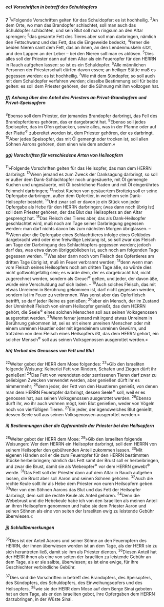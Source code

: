 ##### ee) Vorschriften in betreff des Schuldopfers

__7__
<sup>1</sup>»Folgende Vorschriften gelten für das Schuldopfer: es ist hochheilig.
<sup>2</sup>An dem Orte, wo man das Brandopfer schlachtet, soll man auch das Schuldopfer schlachten, und sein Blut soll man ringsum an den Altar sprengen;
<sup>3</sup>das gesamte Fett des Tieres aber soll man darbringen, nämlich den Fettschwanz und das Fett, das die Eingeweide bedeckt,
<sup>4</sup>ferner die beiden Nieren samt dem Fett, das an ihnen, an den Lendenmuskeln sitzt, und den Lappen an der Leber – bei den Nieren soll man es ablösen.
<sup>5</sup>Dies alles soll der Priester dann auf dem Altar als ein Feueropfer für den HERRN in Rauch aufgehen lassen: so ist es ein Schuldopfer.
<sup>6</sup>Alle männlichen Personen der Priesterschaft dürfen davon essen; an heiliger Stätte muß es gegessen werden: es ist hochheilig.
<sup>7</sup>Wie mit dem Sündopfer, so soll auch mit dem Schuldopfer verfahren werden; dieselbe Bestimmung soll für beide gelten: es soll dem Priester gehören, der die Sühnung mit ihm vollzogen hat.

##### ff) Anhang über den Anteil des Priesters an Privat-Brandopfern und Privat-Speisopfern

<sup>8</sup>Ebenso soll dem Priester, der jemandes Brandopfer darbringt, das Fell des Brandopfertieres gehören, das er dargebracht hat.
<sup>9</sup>Ebenso soll jedes Speisopfer, das im Ofen gebacken, sowie alles, was in der Pfanne oder auf der Platte<sup title="vgl. 2,7">&#x2732;</sup> zubereitet worden ist, dem Priester gehören, der es darbringt.
<sup>10</sup>Aber jedes Speisopfer, das mit Öl gemengt oder trocken ist, soll allen Söhnen Aarons gehören, dem einen wie dem andern.«

##### gg) Vorschriften für verschiedene Arten von Heilsopfern

<sup>11</sup>»Folgende Vorschriften gelten für das Heilsopfer, das man dem HERRN darbringt:
<sup>12</sup>Wenn jemand es zum Zweck der Danksagung darbringt, so soll er außer dem Dank-Schlachtopfer noch ungesäuerte, mit Öl gemengte Kuchen und ungesäuerte, mit Öl bestrichene Fladen und mit Öl eingerührtes Feinmehl darbringen;
<sup>13</sup>nebst Kuchen von gesäuertem Brotteig soll er seine Opfergabe darbringen, außer dem Opfertier, in welchem sein Dank-Heilsopfer besteht.
<sup>14</sup>Und zwar soll er davon je ein Stück von jeder Opfergabe als Hebe für den HERRN darbringen; (was dann noch übrig ist) soll dem Priester gehören, der das Blut des Heilsopfers an den Altar gesprengt hat.
<sup>15</sup>Das Fleisch des Tieres aber, das als Dank-Heilsopfer geschlachtet wird, muß noch am Tage seiner Darbringung gegessen werden: man darf nichts davon bis zum nächsten Morgen übriglassen. –
<sup>16</sup>Wenn aber die Opfergabe eines Schlachttieres infolge eines Gelübdes dargebracht wird oder eine freiwillige Leistung ist, so soll zwar das Fleisch am Tage der Darbringung des Schlachtopfers gegessen werden; jedoch darf das, was etwa davon übriggeblieben ist, auch noch am folgenden Tage gegessen werden.
<sup>17</sup>Was aber dann noch vom Fleisch des Opfertieres am dritten Tage übrig ist, muß im Feuer verbrannt werden;
<sup>18</sup>denn wenn man vom Fleisch seines Heilsopfers noch am dritten Tage äße, so würde dies nicht gottwohlgefällig sein; es würde dem, der es dargebracht hat, nicht zugerechnet werden, sondern als Greuel<sup title="= verdorbenes Fleisch">&#x2732;</sup> gelten, und jeder, der davon äße, würde eine Verschuldung auf sich laden. –
<sup>19</sup>Auch solches Fleisch, das mit etwas Unreinem in Berührung gekommen ist, darf nicht gegessen werden, sondern ist im Feuer zu verbrennen. Was sonst aber das Opferfleisch betrifft, so darf jeder Reine es genießen;
<sup>20</sup>aber ein Mensch, der im Zustand der Unreinheit Fleisch von einem Heilsopfer genießt, das dem HERRN gehört, die Seele<sup title="= das Leben">&#x2732;</sup> eines solchen Menschen soll aus seinen Volksgenossen ausgerottet werden.
<sup>21</sup>Wenn ferner jemand mit irgend etwas Unreinem in Berührung gekommen ist, sei es mit einem unreinen Menschen oder mit einem unreinen Haustier oder mit irgendeinem unreinen Gewürm, und trotzdem von dem Fleisch eines Heilsopfers ißt, das dem HERRN gehört, ein solcher Mensch<sup title="vgl. V.20">&#x2732;</sup> soll aus seinen Volksgenossen ausgerottet werden.«

##### hh) Verbot des Genusses von Fett und Blut

<sup>22</sup>Weiter gebot der HERR dem Mose folgendes:
<sup>23</sup>»Gib den Israeliten folgende Weisung: Keinerlei Fett von Rindern, Schafen und Ziegen dürft ihr genießen!
<sup>24</sup>Das Fett von verendeten oder zerrissenen Tieren darf zwar zu beliebigen Zwecken verwendet werden, aber genießen dürft ihr es nimmermehr;
<sup>25</sup>denn jeder, der Fett von den Haustieren genießt, von denen man dem HERRN Feueropfer darbringt, dessen Seele<sup title="= Leben">&#x2732;</sup> soll, weil er es genossen hat, aus seinen Volksgenossen ausgerottet werden.
<sup>26</sup>Ebenso dürft ihr, wo ihr auch wohnen mögt, kein Blut genießen, weder von Vögeln noch von vierfüßigen Tieren.
<sup>27</sup>Ein jeder, der irgendwelches Blut genießt, dessen Seele soll aus seinen Volksgenossen ausgerottet werden.«

##### ii) Bestimmungen über die Opferanteile der Priester bei den Heilsopfern

<sup>28</sup>Weiter gebot der HERR dem Mose:
<sup>29</sup>»Gib den Israeliten folgende Weisungen: Wer dem HERRN ein Heilsopfer darbringt, soll dem HERRN von seinem Heilsopfer den gebührenden Anteil zukommen lassen.
<sup>30</sup>Mit eigenen Händen soll er die zum Feueropfer für den HERRN bestimmten Stücke herbeibringen; nämlich das Fett samt der Brust soll er herbeibringen, und zwar die Brust, damit sie als Webeopfer<sup title="8,27">&#x2732;</sup> vor dem HERRN gewebt<sup title="= geschwungen">&#x2732;</sup> werde.
<sup>31</sup>Das Fett soll der Priester dann auf dem Altar in Rauch aufgehen lassen, die Brust aber soll Aaron und seinen Söhnen gehören.
<sup>32</sup>Auch die rechte Keule sollt ihr als Hebe dem Priester von euren Heilsopfern geben.
<sup>33</sup>Wer von den Söhnen Aarons das Blut und das Fett der Heilsopfer darbringt, dem soll die rechte Keule als Anteil gehören.
<sup>34</sup>Denn die Webebrust und die Hebekeule habe ich von den Israeliten als meinen Anteil an ihren Heilsopfern genommen und habe sie dem Priester Aaron und seinen Söhnen als eine von seiten der Israeliten ewig zu leistende Gebühr überwiesen.«

##### jj) Schlußbemerkungen

<sup>35</sup>Dies ist der Anteil Aarons und seiner Söhne an den Feueropfern des HERRN, der ihnen überwiesen worden ist an dem Tage, als der HERR sie zu sich herantreten ließ, damit sie ihm als Priester dienten.
<sup>36</sup>Diesen Anteil hat der HERR ihnen als eine von seiten der Israeliten zu leistende Gebühr an dem Tage, als er sie salbte, überwiesen; es ist eine ewige, für ihre Geschlechter verbindliche Gebühr.

<sup>37</sup>Dies sind die Vorschriften in betreff des Brandopfers, des Speisopfers, des Sündopfers, des Schuldopfers, des Einweihungsopfers und des Heilsopfers,
<sup>38</sup>wie sie der HERR dem Mose auf dem Berge Sinai geboten hat an dem Tage, als er den Israeliten gebot, ihre Opfergaben dem HERRN darzubringen, in der Wüste Sinai.